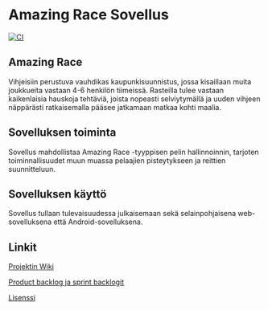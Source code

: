 # Amazing Race Sovellus

[![CI](https://github.com/amazing-race-condus/amazing-race-app/actions/workflows/main.yaml/badge.svg)](https://github.com/amazing-race-condus/amazing-race-app/actions/workflows/main.yaml)

## Amazing Race

Vihjeisiin perustuva vauhdikas kaupunkisuunnistus, jossa kisaillaan muita joukkueita vastaan 4-6 henkilön tiimeissä. Rasteilla tulee vastaan kaikenlaisia hauskoja tehtäviä, joista nopeasti selviytymällä ja uuden vihjeen näppärästi ratkaisemalla pääsee jatkamaan matkaa kohti maalia.

## Sovelluksen toiminta

Sovellus mahdollistaa Amazing Race -tyyppisen pelin hallinnoinnin, tarjoten toiminnallisuudet muun muassa pelaajien pisteytykseen ja reittien suunnitteluun.

## Sovelluksen käyttö

Sovellus tullaan tulevaisuudessa julkaisemaan sekä selainpohjaisena web-sovelluksena että Android-sovelluksena.

## Linkit
[Projektin Wiki](https://github.com/amazing-race-condus/amazing-race-app/wiki)

[Product backlog ja sprint backlogit](https://github.com/orgs/amazing-race-condus/projects/1)

[Lisenssi](https://github.com/amazing-race-condus/amazing-race-app/blob/main/LICENSE)

